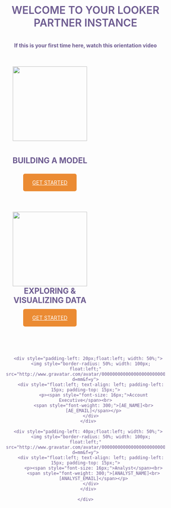 <div style="width: 100%; text-align: center;color:#6d5b90">
  <h1 style="padding: 30px 0 15px; font-weight:500; text-transform: uppercase; margin-bottom: 0; font-weight: 600;">WELCOME TO YOUR LOOKER Partner Instance</h1>
  <h4>If this is your first time here, watch this orientation video</h4>


  <div style="width: 50%; padding: 30px; padding-bottom: 40px; float: left; ">
    <img style="height: 200px; padding: 0 0 25px 0;" src="https://wwwstatic.lookercdn.com/docs/docs-home/model_icon_v0001.svg">
    <h2 style="text-transform: uppercase; padding-bottom: 20px; padding-top: 15px; margin-top: 0;">BUILDING A MODEL</h2>
    <a style="padding: 15px 25px; color: #fff; text-transform: uppercase; background-color: #eb8b33; border-radius: 5px;" href="2_lookml_101.md">GET STARTED</a>
  </div>

  <div style="width: 50%; padding: 30px; padding-bottom: 40px; float: left;">
    <img style="height: 200px;" src="https://wwwstatic.lookercdn.com/docs/docs-home/explore_icon_v0001.svg">
    <h2 style="text-transform: uppercase; padding-bottom: 9px; margin-top: 0;">EXPLORING & VISUALIZING DATA</h2>
    <a style="padding: 15px 25px; color: #fff; text-transform: uppercase; background-color: #eb8b33; border-radius: 5px;" href="3_explore_data.md">GET STARTED</a>
  </div>

  <div style="width: 100%; clear: both; float: left; padding-top: 40px; padding-bottom: 40px;">
    <div style="width: 85%; margin: auto;">

      <div style="padding-left: 20px;float:left; width: 50%;">
        <img style="border-radius: 50%; width: 100px; float:left;" src="http://www.gravatar.com/avatar/00000000000000000000000000000000?d=mm&f=y">
        <div style="float:left; text-align: left; padding-left: 15px; padding-top: 15px;">
          <p><span style="font-size: 16px;">Account Executive</span><br>
          <span style="font-weight: 300;">[AE_NAME]<br>
          [AE_EMAIL]</span></p>
        </div>
      </div>

      <div style="padding-left: 40px;float:left; width: 50%;">
        <img style="border-radius: 50%; width: 100px; float:left;" src="http://www.gravatar.com/avatar/00000000000000000000000000000000?d=mm&f=y">
        <div style="float:left; text-align: left; padding-left: 15px; padding-top: 15px;">
          <p><span style="font-size: 16px;">Analyst</span><br>
          <span style="font-weight: 300;">[ANALYST_NAME]<br>
          [ANALYST_EMAIL]</span></p>
        </div>
      </div>

    </div>
  </div>

</div>
